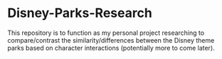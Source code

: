 # Disney-Parks-Research

This repository is to function as my personal project researching
to compare/contrast the similarity/differences between the Disney theme parks based on character interactions (potentially more to come later).
